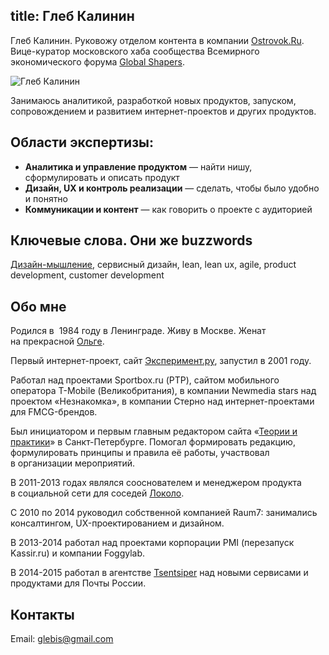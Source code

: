 title: Глеб Калинин
---
<div itemscope itemtype="http://schema.org/Person"><p><span itemprop="name">Глеб</span> <span itemprop="familyName">Калинин</span>. Руковожу отделом контента в компании <a itemprop="affiliation" href="//ostrovok.ru/">Ostrovok.Ru</a>. Вице-куратор московского хаба сообщества Всемирного экономического форума <span itemscope itemtype="http://schema.org/Organization" itemprop="memberOf"><a href="http://globalshapers.org/"  itemprop="name">Global Shapers</a></span>.</p><div class="illustration"><img itemprop="image" src="http://glebkalinin.ru/images/2015-gleb-kalinin-by-natalia-gladysheva.jpg" alt="Глеб Калинин" title="Глеб Калинин. Фото: Наталья Гладышева"></div>

<p>Занимаюсь аналитикой, разработкой новых продуктов, запуском, сопровождением и развитием интернет-проектов и других продуктов.</p>


## Области экспертизы:
* <strong>Аналитика и управление продуктом</strong> — найти нишу, сформулировать и описать продукт</li>
* <strong>Дизайн, UX и контроль реализации</strong> — сделать, чтобы было удобно и понятно</li>
* <strong>Коммуникации и контент</strong> — как говорить о проекте с аудиторией</li>

## Ключевые слова. Они же buzzwords
<p><a href="http://glebkalinin.ru/tags/design-thinking">Дизайн-мышление</a>, сервисный дизайн, lean, lean ux, agile, product development, customer development</p>

<h2>Обо мне</h2>

<p>Родился в  <span itemprop="birthDate" datetime="1984-04-24">1984</span> году в <span itemprop="birthPlace">Ленинград</span>е. Живу в Москве. Женат на прекрасной <a href="http://olgakalinina.com/" itemprop="spouse">Ольге</a>.</p>

<p>Первый интернет-проект, сайт <a href="http://experiment.ru">Эксперимент.ру</a>, запустил в 2001 году. </p>

<p>Работал над проектами Sportbox.ru (РТР), сайтом мобильного оператора T-Mobile (Великобритания), в компании Newmedia stars над проектом «Незнакомка», в компании Стерно над интернет-проектами для FMCG-брендов.</p>

<p>Был инициатором и первым главным редактором сайта «<a href="http://theoryandpractice.ru">Теории и практики</a>» в Санкт-Петербурге. Помогал формировать редакцию, формулировать принципы и правила её работы, участвовал в организации мероприятий.</p>

<p>В 2011-2013 годах являлся сооснователем и менеджером продукта в социальной сети для соседей <a href="http://www.dp.ru/a/2011/05/26/V_Peterburge_zapuskajut_so/">Локоло</a>.</p>

<p>С 2010 по 2014 руководил собственной компанией Raum7: занимались консалтингом, UX-проектированием и дизайном.</p>

<p>В 2013-2014 работал над проектами корпорации PMI (перезапуск Kassir.ru) и компании Foggylab. </p>

<p>В 2014-2015 работал в агентстве <a href="http://tsentsiper.com" itemprop="affiliation">Tsentsiper</a> над новыми сервисами и продуктами для Почты России. </p>

<h2>Контакты</h2><p>Email: <a href="mailto:glebis@gmail.com" itemprop="email">glebis@gmail.com</a></p>

</div>